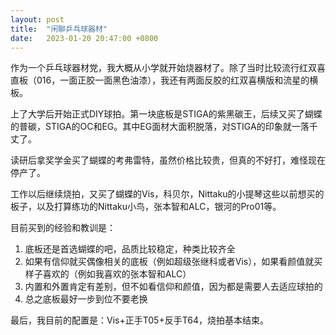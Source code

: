 ```yaml
---
layout: post
title:  "闲聊乒乓球器材"
date:   2023-01-20 20:47:00 +0800
---
```

作为一个乒乓球器材党，我大概从小学就开始烧器材了。除了当时比较流行红双喜直板（016，一面正胶一面黑色油漆），我还有两面反胶的红双喜横版和流星的横板。

上了大学后开始正式DIY球拍。第一块底板是STIGA的紫黑碳王，后续又买了蝴蝶的普碳，STIGA的OC和EG。其中EG面材大面积脱落，对STIGA的印象就一落千丈了。

读研后拿奖学金买了蝴蝶的考弗雷特，虽然价格比较贵，但真的不好打，难怪现在停产了。

工作以后继续烧拍，又买了蝴蝶的Vis，科贝尔，Nittaku的小提琴这些以前想买的板子，以及打算练功的Nittaku小鸟，张本智和ALC，银河的Pro01等。

目前买到的经验和教训是：
1. 底板还是首选蝴蝶的吧，品质比较稳定，种类比较齐全
2. 如果有信仰就买偶像相关的底板（例如超级张继科或者Vis），如果看颜值就买样子喜欢的（例如我喜欢的张本智和ALC）
3. 内置和外置肯定有差别，但不如看信仰和颜值，因为都是需要人去适应球拍的
4. 总之底板最好一步到位不要老换

最后，我目前的配置是：Vis+正手T05+反手T64，烧拍基本结束。
